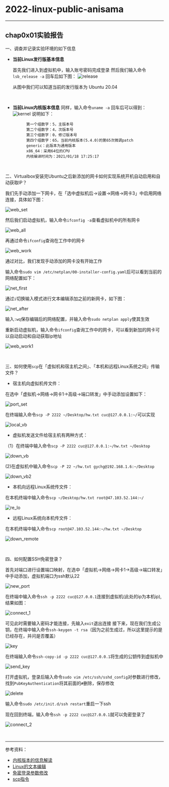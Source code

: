 # 2022-linux-public-anisama

-----

## chap0x01实验报告

一、调查并记录实验环境的如下信息

* **当前Linux发行版基本信息**

    首先我们进入到虚拟机中，输入账号密码完成登录
    然后我们输入命令`lsb_release -a`
    回车后如下图：
    ![release](./img/release_info.jpg)


    从图中我们可以知道当前的发行版本为 Ubuntu 20.04

&nbsp;

* **当前Linux内核版本信息**
    同样，输入命令`uname -a`
    回车后可以得到：
    ![kernel](./img/kernel_info.jpg)
    说明如下：
            
            第一个组数字：5，主版本号
            第二个组数字：4，次版本号
            第三个组数字：0，修订版本号
            第四个组数字：65，当前内核版本(5.4.0)的第65次微调patch
            generic：此版本为通用版本
            x86_64：采用64位的CPU
            内核编译时间为：2021/01/18 17:25:17

&nbsp;

二、Virtualbox安装完Ubuntu之后新添加的网卡如何实现系统开机自动启用和自动获取IP？

我们先手动添加一下网卡，在「选中虚拟机后->设置->网络->网卡3」中启用网络连接，具体如下图：

![web_set](./img/web_set.jpg)

然后我们启动虚拟机，输入命令`ifconfig -a`查看虚拟机中的所有网卡

![web_all](./img/web_all.jpg)

再通过命令`ifconfig`查询在工作中的网卡

![web_work](./img/web_work.jpg)

通过对比，我们发现手动添加的网卡没有开始工作

输入命令`sudo vim /etc/netplan/00-installer-config.yaml`后可以看到当前的网络配置如下：

![net_first](./img/net_before.jpg)

通过`i`切换输入模式进行文本编辑添加之前的新网卡，如下图：

![net_after](./img/net_after.jpg)

输入`:wq`保存编辑后的网络配置，并输入命令`sudo netplan apply`使其生效

重新启动虚拟机，输入命令`ifconfig`查询工作中的网卡，可以看到新加的网卡可以自动启动和自动获取ip地址

![web_work1](./img/web_work1.jpg)

&nbsp;

三、如何使用`scp`在「虚拟机和宿主机之间」、「本机和远程Linux系统之间」传输文件？

* 宿主机向虚拟机传文件：
  
在选中「虚拟机->网络->网卡1->高级->端口转发」中手动添加设置如下：

![port_set](./img/port_set.jpg)

在终端输入命令`scp -P 2222 ~/Desktop/hw.txt cuc@127.0.0.1:~/`可以实现

![local_vb](./img/local_vb.jpg)

* 虚拟机发送文件给宿主机有两种方式：

（1）在终端中输入命令`scp -P 2222 cuc@127.0.0.1:~/hw.txt ~/Desktop`

![down_vb](./img/down_vb1.jpg)

(2)在虚拟机中输入命令`scp -P 22 ~/hw.txt gychg@192.168.1.6:~/Desktop`

![down_vb2](./img/down_vb2.jpg)

* 本机向远程Linux系统传文件：

在本机终端中输入命令`scp ~/Desktop/hw.txt root@47.103.52.144:~/`

![re_lo](./img/remote_local.jpg)


* 远程Linux系统向本机传文件：

在本机终端中输入命令`scp root@47.103.52.144:~/hw.txt ~/Desktop`

![down_remote](./img/down_remote.jpg)

&nbsp;

四、如何配置SSH免密登录？

首先对端口进行设置端口映射，在选中「虚拟机->网络->网卡1->高级->端口转发」中手动添加，虚拟机端口为ssh默认22

![new_port](./img/new_port.jpg)

在终端中输入命令`ssh -p 2222 cuc@127.0.0.1`连接到虚拟机(此处的ip为本机ip),结果如图：

![connect_1](./img/connect_first.jpg)

可见此时需要输入密码才能连接，先输入`exit`退出连接
接下来，现在我们生成公钥，在终端中输入命令`ssh-keygen -t rsa`（因为之前生成过，所以这里提示的是已经存在，并问是否覆盖）

![key](./img/key.jpg)

在终端输入命令`ssh-copy-id -p 2222 cuc@127.0.0.1`将生成的公钥传到虚拟机中

![send_key](./img/send_key.jpg)

打开虚拟机，登录后输入命令`sudo vim /etc/ssh/sshd_config`对参数进行修改，找到`PubKeyAuthentication`将其前面的`#`删除，保存修改

![delete](./img/delete_.jpg)

输入命令`sudo /etc/init.d/ssh restart`重启一下ssh

现在回到终端，输入命令`ssh -p 2222 cuc@127.0.0.1`就可以免密登录了

![connect_2](./img/connect_then.jpg)

&nbsp;

-----

参考资料：
* [内核版本的信息解读](https://www.cnblogs.com/still-smile/p/11597620.html)
* [Linux的文本编辑](https://www.runoob.com/linux/linux-vim.html)
* [免密登录参数修改](https://blog.csdn.net/lxyoucan/article/details/112527301)
* [scp指令](https://www.runoob.com/linux/linux-comm-scp.html)